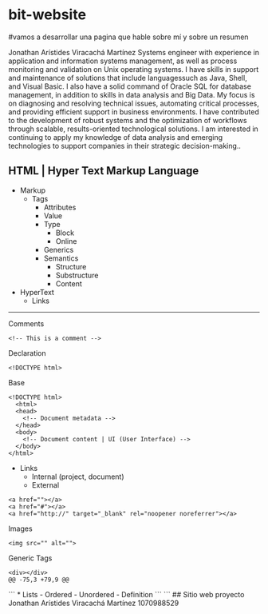 
# bit-website
#vamos a desarrollar una pagina que hable sobre mí y sobre un resumen

Jonathan Arístides Viracachá Martínez
Systems engineer with experience in application and information systems management, as well as process monitoring and validation on Unix operating systems. I have skills in support and maintenance of solutions that include languages ​​such as Java, Shell, and Visual Basic. I also have a solid command of Oracle SQL for database management, in addition to skills in data analysis and Big Data. My focus is on diagnosing and resolving technical issues, automating critical processes, and providing efficient support in business environments. I have contributed to the development of robust systems and the optimization of workflows through scalable, results-oriented technological solutions. I am interested in continuing to apply my knowledge of data analysis and emerging technologies to support companies in their strategic decision-making..


 ## HTML | Hyper Text Markup Language
 * Markup
   * Tags
     - Attributes
     - Value
     * Type
       - Block
       - Online
     - Generics
     * Semantics
       - Structure
       - Substructure
       - Content
 * HyperText
   - Links
 ---
 Comments
 ```
 <!-- This is a comment -->
 ```
 Declaration
 ```
 <!DOCTYPE html>
 ```
 Base
 ```
 <!DOCTYPE html>
   <html>
   <head>
     <!-- Document metadata -->
   </head>
   <body>
     <!-- Document content | UI (User Interface) -->
   </body>
 </html>
 ```
 * Links
   - Internal (project, document)
   - External
 ```
 <a href=""></a>
 <a href="#"></a>
 <a href="http://" target="_blank" rel="noopener noreferrer"></a>
 ```
 Images
 ```
 <img src="" alt="">
 ```
 Generic Tags
 ```
 <div></div>
 @@ -75,3 +79,9 @@
 ```
 <p></p>
 ```
 * Lists
   - Ordered
   - Unordered
   - Definition
 ```
 ```
 ## Sitio web proyecto Jonathan Arístides Viracachá Martínez 1070988529

